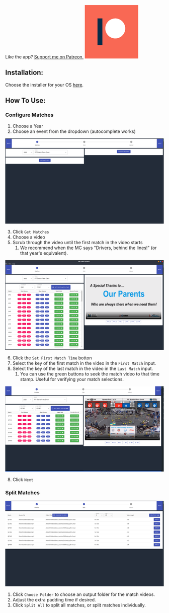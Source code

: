 Like the app?  [Support me on Patreon.](https://www.patreon.com/tytremblay)
[![Support me on Patreon.](resources/readme/patreon.png)](https://www.patreon.com/tytremblay)

## Installation:

Choose the installer for your OS [here](https://github.com/tytremblay/frc-video-splitter-3/releases/tag/v0.0.10).

## How To Use:

### Configure Matches

1. Choose a Year
2. Choose an event from the dropdown (autocomplete works)

![Choose an event](resources/readme/chooseEvent.png)

3. Click `Get Matches`
4. Choose a video
5. Scrub through the video until the first match in the video starts
   1. We recommend when the MC says "Drivers, behind the lines!" (or that year's equivalent).

![Choose a video](resources/readme/chooseVideo.png)

6. Click the `Set First Match Time` botton
7. Select the key of the first match in the video in the `First Match` input.
8. Select the key of the last match in the video in the `Last Match` input.
   1. You can use the green buttons to seek the match video to that time stamp. Useful for verifying your match selections.

![Choose a video](resources/readme/firstAndLastMatch.png)

8. Click `Next`

### Split Matches

![Split Matches](resources/readme/split.png)

1. Click `Choose Folder` to choose an output folder for the match videos.
2. Adjust the extra padding time if desired.
3. Click `Split All` to split all matches, or split matches individually.
